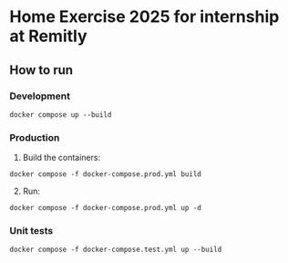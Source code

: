 # Home Exercise 2025 for internship at Remitly

## How to run

### Development

```
docker compose up --build
```

### Production

1. Build the containers:
```
docker compose -f docker-compose.prod.yml build
```

2. Run:
```
docker compose -f docker-compose.prod.yml up -d
```

### Unit tests

```
docker compose -f docker-compose.test.yml up --build
```
